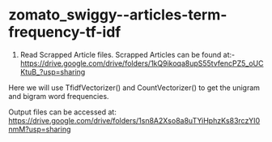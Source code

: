 # zomato_swiggy--articles-term-frequency-tf-idf


1. Read Scrapped Article files. Scrapped Articles can be found at:-
https://drive.google.com/drive/folders/1kQ9ikoqa8upS55tvfencPZ5_oUCKtuB_?usp=sharing

Here we will use TfidfVectorizer() and CountVectorizer() to get the unigram and bigram word frequencies. 


Output files can be accessed at: 
https://drive.google.com/drive/folders/1sn8A2Xso8a8uTYiHphzKs83rczYI0nmM?usp=sharing
